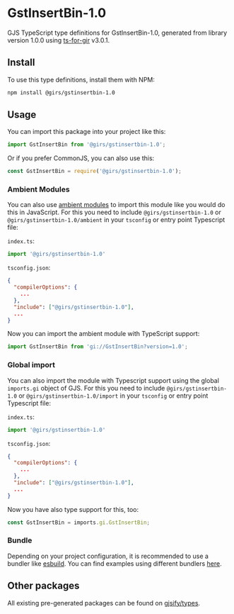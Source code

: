 
# GstInsertBin-1.0

GJS TypeScript type definitions for GstInsertBin-1.0, generated from library version 1.0.0 using [ts-for-gir](https://github.com/gjsify/ts-for-gir) v3.0.1.


## Install

To use this type definitions, install them with NPM:
```bash
npm install @girs/gstinsertbin-1.0
```

## Usage

You can import this package into your project like this:
```ts
import GstInsertBin from '@girs/gstinsertbin-1.0';
```

Or if you prefer CommonJS, you can also use this:
```ts
const GstInsertBin = require('@girs/gstinsertbin-1.0');
```

### Ambient Modules

You can also use [ambient modules](https://github.com/gjsify/ts-for-gir/tree/main/packages/cli#ambient-modules) to import this module like you would do this in JavaScript.
For this you need to include `@girs/gstinsertbin-1.0` or `@girs/gstinsertbin-1.0/ambient` in your `tsconfig` or entry point Typescript file:

`index.ts`:
```ts
import '@girs/gstinsertbin-1.0'
```

`tsconfig.json`:
```json
{
  "compilerOptions": {
    ...
  },
  "include": ["@girs/gstinsertbin-1.0"],
  ...
}
```

Now you can import the ambient module with TypeScript support: 

```ts
import GstInsertBin from 'gi://GstInsertBin?version=1.0';
```

### Global import

You can also import the module with Typescript support using the global `imports.gi` object of GJS.
For this you need to include `@girs/gstinsertbin-1.0` or `@girs/gstinsertbin-1.0/import` in your `tsconfig` or entry point Typescript file:

`index.ts`:
```ts
import '@girs/gstinsertbin-1.0'
```

`tsconfig.json`:
```json
{
  "compilerOptions": {
    ...
  },
  "include": ["@girs/gstinsertbin-1.0"],
  ...
}
```

Now you have also type support for this, too:

```ts
const GstInsertBin = imports.gi.GstInsertBin;
```

### Bundle

Depending on your project configuration, it is recommended to use a bundler like [esbuild](https://esbuild.github.io/). You can find examples using different bundlers [here](https://github.com/gjsify/ts-for-gir/tree/main/examples).

## Other packages

All existing pre-generated packages can be found on [gjsify/types](https://github.com/gjsify/types).

